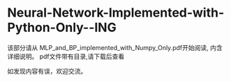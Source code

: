 # Neural-Network-Implemented-with-Python-Only--ING

该部分请从 MLP_and_BP_implemented_with_Numpy_Only.pdf开始阅读, 内含详细说明。 pdf文件带有目录,请下载后查看

如发现内容有误，欢迎交流。
